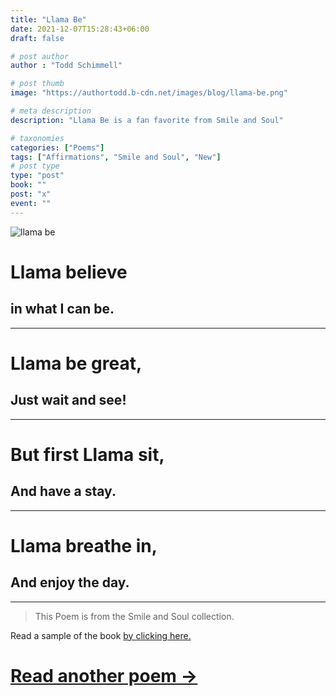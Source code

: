 ```yaml
---
title: "Llama Be"
date: 2021-12-07T15:28:43+06:00
draft: false

# post author
author : "Todd Schimmell"

# post thumb
image: "https://authortodd.b-cdn.net/images/blog/llama-be.png"

# meta description
description: "Llama Be is a fan favorite from Smile and Soul"

# taxonomies
categories: ["Poems"]
tags: ["Affirmations", "Smile and Soul", "New"]
# post type
type: "post"
book: ""
post: "x"
event: ""
---
```


<style>
  img {
    max-width: 100%;
    height: auto;
  }
</style>

![llama be](https://authortodd.b-cdn.net/images/blog/llama-be.png)


# Llama believe
## in what I can be.

---

# Llama be great,
## Just wait and see!

---

# But first Llama sit,
## And have a stay.

---

# Llama breathe in,
## And enjoy the day.

---

> This Poem is from the Smile and Soul collection.

Read a sample of the book [by clicking here.](/blog/smile-and-soul)

# [Read another poem ->](/blog/hair-stare)

